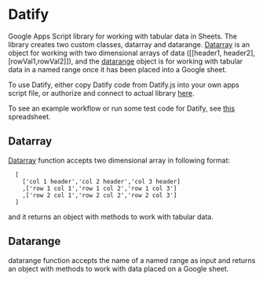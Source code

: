 # Datify
Google Apps Script library for working with tabular data in Sheets. The library creates two custom classes, datarray and datarange. [Datarray](https://github.com/BryanJacques/Datify/blob/main/Datarray.md) is an object for working with two dimensional arrays of data ([[header1, header2],[rowVal1,rowVal2]]), and the [datarange](https://github.com/BryanJacques/Datify/blob/main/Datarange.md) object is for working with tabular data in a named range once it has been placed into a Google sheet.  

To use Datify, either copy Datify code from Datify.js into your own apps script file, or authorize and connect to actual library [here](https://script.google.com/home/projects/1VYa1E1zFyi2K3mv4plukIeSsOs2AFEVFlPbXUx7yMWA7Wf3TJEAY7V0l/edit).  

To see an example workflow or run some test code for Datify, see [this](https://docs.google.com/spreadsheets/d/1yqm2cw7Ns-agq43lpXYEdRSodg-8CDXqMvIHokN61J8/edit#gid=2137455568) spreadsheet.

## Datarray

[Datarray](https://github.com/BryanJacques/Datify/blob/main/Datarray.md) function accepts two dimensional array in following format:
```
  [
    ['col 1 header','col 2 header','col 3 header]
    ,['row 1 col 1','row 1 col 2','row 1 col 3']
    ,['row 2 col 1','row 2 col 2','row 2 col 3']
  ]
```
and it returns an object with methods to work with tabular data.

## Datarange

datarange function accepts the name of a named range as input and returns an object with methods to work with data placed on a Google sheet.



